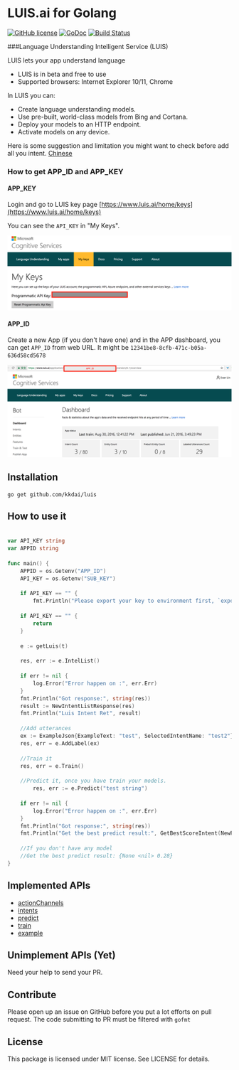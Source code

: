 LUIS.ai for Golang
======================
[![GitHub license](https://img.shields.io/badge/license-MIT-blue.svg)](https://raw.githubusercontent.com/kkdai/luis/master/LICENSE)  [![GoDoc](https://godoc.org/github.com/kkdai/luis?status.svg)](https://godoc.org/github.com/kkdai/luis)  [![Build Status](https://travis-ci.org/kkdai/luis.svg)](https://travis-ci.org/kkdai/luis)
 


###Language Understanding Intelligent Service (LUIS)

LUIS lets your app understand language

- LUIS is in beta and free to use
- Supported browsers: Internet Explorer 10/11, Chrome
 
In LUIS you can:

- Create language understanding models.
- Use pre-built, world-class models from Bing and Cortana.
- Deploy your models to an HTTP endpoint.
- Activate models on any device.
 
Here is some suggestion and limitation you might want to check before add all you intent. [Chinese](https://ericyeh92094.gitbooks.io/a-simple-wechat-chatbot-generator/content/generator/%E8%87%AA%E7%84%B6%E8%AA%9E%E8%A8%80%E8%99%95%E7%90%86.html) 
 
### How to get APP_ID and APP_KEY

#### APP_KEY

Login and go to LUIS key page [https://www.luis.ai/home/keys](https://www.luis.ai/home/keys)

You can see the `API_KEY` in "My Keys".

![](images/luis_api.png)

#### APP_ID

Create a new App (if you don't have one) and in the APP dashboard, you can get `APP_ID` from web URL. It might be `12341be8-8cfb-471c-b05a-636d58cd5678`

![](images/APP_ID.png)

Installation
---------------

```
go get github.com/kkdai/luis
```

How to use it
---------------


```go

var API_KEY string
var APPID string

func main() {
	APPID = os.Getenv("APP_ID")
	API_KEY = os.Getenv("SUB_KEY")

	if API_KEY == "" {
		fmt.Println("Please export your key to environment first, `export SUB_KEY=12234 && export APP_ID=5678`")

	if API_KEY == "" {
		return
	}

	e := getLuis(t)

	res, err := e.IntelList()

	if err != nil {
		log.Error("Error happen on :", err.Err)
	}
	fmt.Println("Got response:", string(res))
	result := NewIntentListResponse(res)
	fmt.Println("Luis Intent Ret", result)
	
	//Add utterances
	ex := ExampleJson{ExampleText: "test", SelectedIntentName: "test2"}
	res, err = e.AddLabel(ex)

	//Train it
	res, err = e.Train()

	//Predict it, once you have train your models.
		res, err := e.Predict("test string")

	if err != nil {
		log.Error("Error happen on :", err.Err)
	}
	fmt.Println("Got response:", string(res))
	fmt.Println("Get the best predict result:", GetBestScoreIntent(NewPredictResponse(res)))

	//If you don't have any model
	//Get the best predict result: {None <nil> 0.28}
}
```

Implemented APIs
---------------

- [actionChannels](https://dev.projectoxford.ai/docs/services/56d95961e597ed0f04b76e58/operations/5739a8c71984550500affdfa)
- [intents](https://dev.projectoxford.ai/docs/services/56d95961e597ed0f04b76e58/operations/56f8a55119845511c81de467)
- [predict](https://dev.projectoxford.ai/docs/services/56d95961e597ed0f04b76e58/operations/56f8a55119845511c81de479)
- [train](https://dev.projectoxford.ai/docs/services/56d95961e597ed0f04b76e58/operations/56f8a55119845511c81de483)
- [example](https://dev.projectoxford.ai/docs/services/56d95961e597ed0f04b76e58/operations/56f8a55119845511c81de461)


Unimplement APIs (Yet)
---------------

Need your help to send your PR.

Contribute
---------------

Please open up an issue on GitHub before you put a lot efforts on pull request.
The code submitting to PR must be filtered with `gofmt`

License
---------------

This package is licensed under MIT license. See LICENSE for details.
